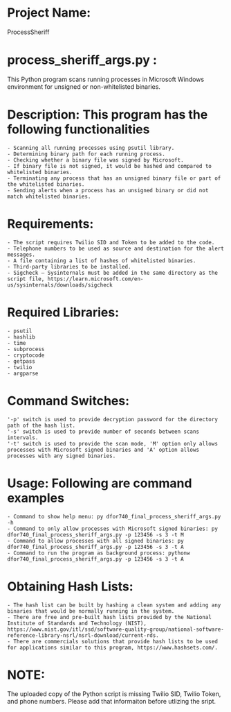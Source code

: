 # Project Name: 
ProcessSheriff

# process_sheriff_args.py : 
This Python program scans running processes in Microsoft Windows environment for unsigned or non-whitelisted binaries.

# Description: This program has the following functionalities
	- Scanning all running processes using psutil library. 
	- Determining binary path for each running process.
	- Checking whether a binary file was signed by Microsoft.
	- If binary file is not signed, it would be hashed and compared to whitelisted binaries. 
	- Terminating any process that has an unsigned binary file or part of the whitelisted binaries.
	- Sending alerts when a process has an unsigned binary or did not match whitelisted binaries.

# Requirements: 
	- The script requires Twilio SID and Token to be added to the code. 
	- Telephone numbers to be used as source and destination for the alert messages. 
	- A file containing a list of hashes of whitelisted binaries. 
	- Third-party libraries to be installed. 
	- Sigcheck – Sysinternals must be added in the same directory as the script file, https://learn.microsoft.com/en-us/sysinternals/downloads/sigcheck 
	
# Required Libraries: 
	- psutil  
	- hashlib
	- time 
	- subprocess
	- cryptocode
	- getpass
	- twilio
	- argparse
	
# Command Switches: 
	'-p' switch is used to provide decryption password for the directory path of the hash list.
	'-s' switch is used to provide number of seconds between scans intervals. 
	'-t' switch is used to provide the scan mode, 'M' option only allows processes with Microsoft signed binaries and 'A' option allows processes with any signed binaries.
	
# Usage: Following are command examples
	- Command to show help menu: py dfor740_final_process_sheriff_args.py -h 
	- Command to only allow processes with Microsoft signed binaries: py dfor740_final_process_sheriff_args.py -p 123456 -s 3 -t M
	- Command to allow processes with all signed binaries: py dfor740_final_process_sheriff_args.py -p 123456 -s 3 -t A
	- Command to run the program as background process: pythonw dfor740_final_process_sheriff_args.py -p 123456 -s 3 -t A

# Obtaining Hash Lists:
	- The hash list can be built by hashing a clean system and adding any binaries that would be normally running in the system. 
	- There are free and pre-built hash lists provided by the National Institute of Standards and Technology (NIST), https://www.nist.gov/itl/ssd/software-quality-group/national-software-reference-library-nsrl/nsrl-download/current-rds.
	- There are commercials solutions that provide hash lists to be used for applications similar to this program, https://www.hashsets.com/.

# NOTE: 
The uploaded copy of the Python script is missing Twilio SID, Twilio Token, and phone numbers. Please add that informaiton before utlizing the sript. 
